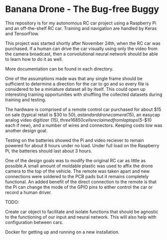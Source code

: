 # Banana Drone - The Bug-free Buggy
This repository is for my autonomous RC car project using a Raspberry Pi and an off-the-shelf RC car. Training and navigation are handled by Keras and TensorFlow.

This project was started shortly after November 24th, when the RC car was purchased. If a human can drive the car visually using only the video from the camera broadcast, then a convolutional neural network should be able to learn how to do it as well.

More documentation can be found in each directory.

One of the assumptions made was that any single frame should be sufficient to determine a direction for the car to go and so every file is considered to be a miniature dataset all by itself. This could open up interesting training opportunities with shuffling the collected datasets during training and testing.

The hardware is comprised of a remote control car purchased for about $15 on sale (typical retail is $30 to $50), a standard drone camera ($15), an easycap analog video digitizer ($15), three 16850 cells reclaimed from laptops ($5-$10 each if new), and a number of wires and connectors. Keeping costs low was another design goal.

Testing on the batteries showed the Pi and video reciever to remain powered for about 8 hours under no load. Under full load on the Raspberry Pi, the batteries should last about 3 hours.

One of the design goals was to modify the original RC car as little as possible.A small amount of moldable plastic was used to affix the drone camera to the top of the vehicle. The remote was taken apart and new connections were soldered to the PCB pads but it remains completely functional. An added benefit of the direct connection to the remote is that the Pi can change the mode of the GPIO pins to either control the car or record a human driver.

TODO:

Create car object to facilitate and isolate functions that should be agnostic to the functioning of our input and neural network. This will also help with configuration between cars.

Docker for getting up and running on a new installation.


